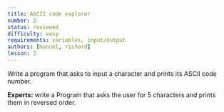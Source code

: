 ```yaml
---
title: ASCII code explorer
number: 2
status: reviewed
difficulty: easy
requirements: variables, input/output
authors: [manuel, richard]
lesson: 2
---
```

Write a program that asks to input a character and prints its ASCII code number.

**Experts:**  write a Program that asks the user for 5 characters and prints them in reversed order.
